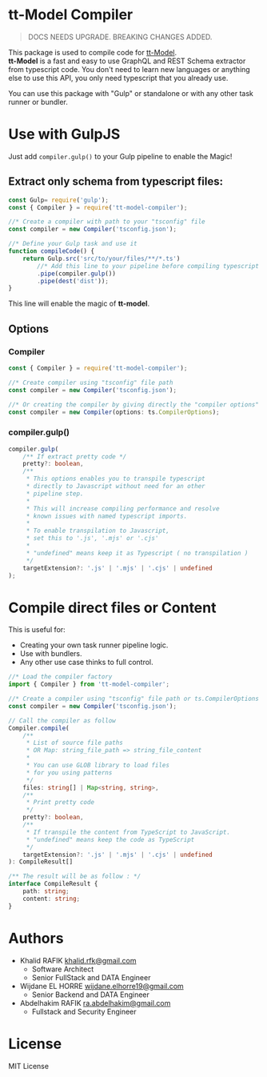 # tt-Model Compiler

> DOCS NEEDS UPGRADE. BREAKING CHANGES ADDED.

This package is used to compile code for [tt-Model](https://www.npmjs.com/package/tt-model).\
**tt-Model** is a fast and easy to use GraphQL and REST Schema extractor from typescript code.
You don't need to learn new languages or anything else to use this API, you only need typescript that you already use.

You can use this package with "Gulp" or standalone or with any other task runner or bundler.

# Use with GulpJS
Just add `compiler.gulp()` to your Gulp pipeline to enable the Magic!

## Extract only schema from typescript files:

```javascript
const Gulp= require('gulp');
const { Compiler } = require('tt-model-compiler');

//* Create a compiler with path to your "tsconfig" file
const compiler = new Compiler('tsconfig.json');

//* Define your Gulp task and use it
function compileCode() {
	return Gulp.src('src/to/your/files/**/*.ts')
		//* Add this line to your pipeline before compiling typescript
		.pipe(compiler.gulp())
		.pipe(dest('dist'));
}
```

This line will enable the magic of **tt-model**.

## Options
 
### Compiler
```typescript
const { Compiler } = require('tt-model-compiler');

//* Create compiler using "tsconfig" file path
const compiler = new Compiler('tsconfig.json');

//* Or creating the compiler by giving directly the "compiler options"
const compiler = new Compiler(options: ts.CompilerOptions);
```

### compiler.gulp()
```typescript
compiler.gulp(
	/** If extract pretty code */
	pretty?: boolean,
	/**
	 * This options enables you to transpile typescript
	 * directly to Javascript without need for an other
	 * pipeline step.
	 * 
	 * This will increase compiling performance and resolve
	 * known issues with named typescript imports.
	 * 
	 * To enable transpilation to Javascript,
	 * set this to '.js', '.mjs' or '.cjs'
	 * 
	 * "undefined" means keep it as Typescript ( no transpilation )
	 */
	targetExtension?: '.js' | '.mjs' | '.cjs' | undefined
);
```

# Compile direct files or Content

This is useful for:
- Creating your own task runner pipeline logic.
- Use with bundlers.
- Any other use case thinks to full control.

```typescript
//* Load the compiler factory
import { Compiler } from 'tt-model-compiler';

//* Create a compiler using "tsconfig" file path or ts.CompilerOptions
const compiler = new Compiler('tsconfig.json');

// Call the compiler as follow
Compiler.compile(
	/**
	 * List of source file paths
	 * OR Map: string_file_path => string_file_content
	 * 
	 * You can use GLOB library to load files
	 * for you using patterns
	 */
	files: string[] | Map<string, string>,
	/**
	 * Print pretty code
	 */
	pretty?: boolean,
	/**
	 * If transpile the content from TypeScript to JavaScript.
	 * "undefined" means keep the code as TypeScript
	 */
	targetExtension?: '.js' | '.mjs' | '.cjs' | undefined
): CompileResult[]

/** The result will be as follow : */
interface CompileResult {
    path: string;
    content: string;
}
```

# Authors
- Khalid RAFIK <khalid.rfk@gmail.com>
	- Software Architect
	- Senior FullStack and DATA Engineer
- Wijdane EL HORRE <wijdane.elhorre19@gmail.com>
	- Senior Backend and DATA Engineer
- Abdelhakim RAFIK <ra.abdelhakim@gmail.com>
	- Fullstack and Security Engineer
# License
MIT License
